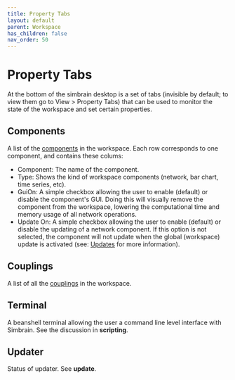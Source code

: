 ```yaml
---
title: Property Tabs
layout: default
parent: Workspace
has_children: false
nav_order: 50
---
```


# Property Tabs

At the bottom of the simbrain desktop is a set of tabs (invisible by default; to view them go to View > Property Tabs) that can be used to monitor the state of the workspace and set certain properties.

## Components

A list of the [components](components.html) in the workspace. Each row corresponds to one component, and contains these colums:

- Component: The name of the component.
- Type: Shows the kind of workspace components (network, bar chart, time series, etc).
- GuiOn: A simple checkbox allowing the user to enable (default) or disable the component's GUI. Doing this will visually remove the component from the workspace, lowering the computational time and memory usage of all network operations.
- Update On: A simple checkbox allowing the user to enable (default) or disable the updating of a network component. If this option is not selected, the component will not update when the global (workspace) update is activated (see: [Updates](update.html) for more information).

## Couplings

A list of all the [couplings](couplings.html) in the workspace.

## Terminal

<!-- Missing "workspace level script" and "scripting" page?  https://simbrain.net/Documentation/v3/Pages/Scripting.html -->

A beanshell terminal allowing the user a command line level interface with Simbrain.  See the discussion in **scripting**.

## Updater

<!-- Missing "update" page. 404 error -->

Status of updater. See **update**.